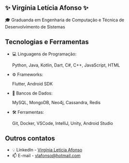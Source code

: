 ## :sparkles: Virgínia Letícia Afonso :sparkles:
:mortar_board: Graduanda em Engenharia de Computação e Técnica de Desenvolvimento de Sistemas
## Tecnologias e Ferramentas
- :computer: Linguagens de Programação:

  Python, Java, Kotlin, Dart, C#, C++, JavaScript, HTML
- :gear: Frameworks:

  Flutter, Android SDK
- :floppy_disk: Bancos de Dados:

  MySQL, MongoDB, Neo4j, Cassandra, Redis
- :hammer_and_wrench: Ferramentas:

  Git, Docker, VSCode, IntelliJ, Unity, Android Studio
## Outros contatos
- :bulb: LinkedIn - [Virgínia Letícia Afonso](linkedin.com/in/virginia-leticia-afonso)
- :mailbox: E-mail - vlafonso@hotmail.com
<!--
**VLAfonso/VLAfonso** is a ✨ _special_ ✨ repository because its `README.md` (this file) appears on your GitHub profile.

Here are some ideas to get you started:

- 🔭 I’m currently working on ...
- 🌱 I’m currently learning ...
- 👯 I’m looking to collaborate on ...
- 🤔 I’m looking for help with ...
- 💬 Ask me about ...
- 📫 How to reach me: ...
- 😄 Pronouns: ...
- ⚡ Fun fact: ...
-->
